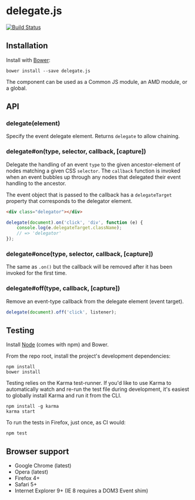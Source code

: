 # delegate.js

[![Build Status](https://secure.travis-ci.org/necolas/delegate.js.png?branch=master)](http://travis-ci.org/necolas/delegate.js)


## Installation

Install with [Bower](http://bower.io):

```
bower install --save delegate.js
```

The component can be used as a Common JS module, an AMD module, or a global.


## API

### delegate(element)

Specify the event delegate element. Returns `delegate` to allow chaining.

### delegate#on(type, selector, callback, [capture])

Delegate the handling of an event `type` to the given ancestor-element of nodes
matching a given CSS `selector`. The `callback` function is invoked when an
event bubbles up through any nodes that delegated their event handling to the
ancestor.

The event object that is passed to the callback has a `delegateTarget` property
that corresponds to the delegator element.

```html
<div class="delegator"></div>
```

```js
delegate(document).on('click', 'div', function (e) {
    console.log(e.delegateTarget.className);
    // => 'delegator'
});
```

### delegate#once(type, selector, callback, [capture])

The same as `.on()` but the callback will be removed after it has been invoked
for the first time.

### delegate#off(type, callback, [capture])

Remove an event-type callback from the delegate element (event target).

```js
delegate(document).off('click', listener);
```


## Testing

Install [Node](http://nodejs.org) (comes with npm) and Bower.

From the repo root, install the project's development dependencies:

```
npm install
bower install
```

Testing relies on the Karma test-runner. If you'd like to use Karma to
automatically watch and re-run the test file during development, it's easiest
to globally install Karma and run it from the CLI.

```
npm install -g karma
karma start
```

To run the tests in Firefox, just once, as CI would:

```
npm test
```


## Browser support

* Google Chrome (latest)
* Opera (latest)
* Firefox 4+
* Safari 5+
* Internet Explorer 9+ (IE 8 requires a DOM3 Event shim)
